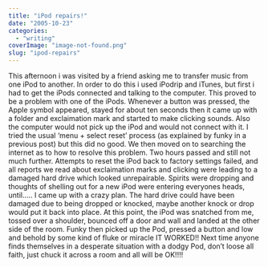 ```yaml
---
title: "iPod repairs!"
date: "2005-10-23"
categories: 
  - "writing"
coverImage: "image-not-found.png"
slug: "ipod-repairs"
---
```


This afternoon i was visited by a friend asking me to transfer music from one iPod to another. In order to do this i used iPodrip and iTunes, but first i had to get the iPods connected and talking to the computer. This proved to be a problem with one of the iPods. Whenever a button was pressed, the Apple symbol appeared, stayed for about ten seconds then it came up with a folder and exclaimation mark and started to make clicking sounds. Also the computer would not pick up the iPod and would not connect with it. I tried the usual ‘menu + select reset’ process (as explained by funky in a previous post) but this did no good. We then moved on to searching the internet as to how to resolve this problem. Two hours passed and still not much further. Attempts to reset the iPod back to factory settings failed, and all reports we read about exclaimation marks and clicking were leading to a damaged hard drive which looked unrepairable. Spirits were dropping and thoughts of shelling out for a new iPod were entering everyones heads, until….. I came up with a crazy plan. The hard drive could have been damaged due to being dropped or knocked, maybe another knock or drop would put it back into place. At this point, the iPod was snatched from me, tossed over a shoulder, bounced off a door and wall and landed at the other side of the room. Funky then picked up the Pod, pressed a button and low and behold by some kind of fluke or miracle IT WORKED!! Next time anyone finds themselves in a desperate situation with a dodgy Pod, don’t loose all faith, just chuck it across a room and all will be OK!!!!
